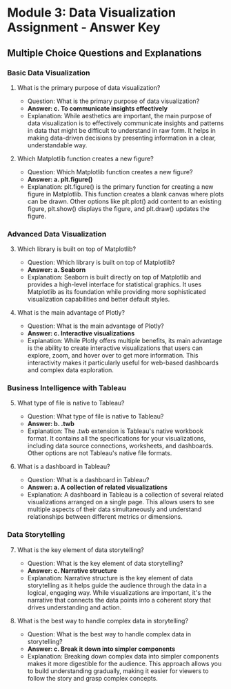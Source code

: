 # Module 3: Data Visualization Assignment - Answer Key

## Multiple Choice Questions and Explanations

### Basic Data Visualization

1. What is the primary purpose of data visualization?
   - Question: What is the primary purpose of data visualization?
   - **Answer: c. To communicate insights effectively**
   - Explanation: While aesthetics are important, the main purpose of data visualization is to effectively communicate insights and patterns in data that might be difficult to understand in raw form. It helps in making data-driven decisions by presenting information in a clear, understandable way.

2. Which Matplotlib function creates a new figure?
   - Question: Which Matplotlib function creates a new figure?
   - **Answer: a. plt.figure()**
   - Explanation: plt.figure() is the primary function for creating a new figure in Matplotlib. This function creates a blank canvas where plots can be drawn. Other options like plt.plot() add content to an existing figure, plt.show() displays the figure, and plt.draw() updates the figure.

### Advanced Data Visualization

3. Which library is built on top of Matplotlib?
   - Question: Which library is built on top of Matplotlib?
   - **Answer: a. Seaborn**
   - Explanation: Seaborn is built directly on top of Matplotlib and provides a high-level interface for statistical graphics. It uses Matplotlib as its foundation while providing more sophisticated visualization capabilities and better default styles.

4. What is the main advantage of Plotly?
   - Question: What is the main advantage of Plotly?
   - **Answer: c. Interactive visualizations**
   - Explanation: While Plotly offers multiple benefits, its main advantage is the ability to create interactive visualizations that users can explore, zoom, and hover over to get more information. This interactivity makes it particularly useful for web-based dashboards and complex data exploration.

### Business Intelligence with Tableau

5. What type of file is native to Tableau?
   - Question: What type of file is native to Tableau?
   - **Answer: b. .twb**
   - Explanation: The .twb extension is Tableau's native workbook format. It contains all the specifications for your visualizations, including data source connections, worksheets, and dashboards. Other options are not Tableau's native file formats.

6. What is a dashboard in Tableau?
   - Question: What is a dashboard in Tableau?
   - **Answer: a. A collection of related visualizations**
   - Explanation: A dashboard in Tableau is a collection of several related visualizations arranged on a single page. This allows users to see multiple aspects of their data simultaneously and understand relationships between different metrics or dimensions.

### Data Storytelling

7. What is the key element of data storytelling?
   - Question: What is the key element of data storytelling?
   - **Answer: c. Narrative structure**
   - Explanation: Narrative structure is the key element of data storytelling as it helps guide the audience through the data in a logical, engaging way. While visualizations are important, it's the narrative that connects the data points into a coherent story that drives understanding and action.

8. What is the best way to handle complex data in storytelling?
   - Question: What is the best way to handle complex data in storytelling?
   - **Answer: c. Break it down into simpler components**
   - Explanation: Breaking down complex data into simpler components makes it more digestible for the audience. This approach allows you to build understanding gradually, making it easier for viewers to follow the story and grasp complex concepts.

